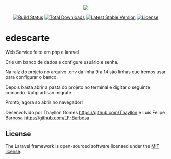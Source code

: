 <p align="center"><img src="https://laravel.com/assets/img/components/logo-laravel.svg"></p>

<p align="center">
<a href="https://travis-ci.org/laravel/framework"><img src="https://travis-ci.org/laravel/framework.svg" alt="Build Status"></a>
<a href="https://packagist.org/packages/laravel/framework"><img src="https://poser.pugx.org/laravel/framework/d/total.svg" alt="Total Downloads"></a>
<a href="https://packagist.org/packages/laravel/framework"><img src="https://poser.pugx.org/laravel/framework/v/stable.svg" alt="Latest Stable Version"></a>
<a href="https://packagist.org/packages/laravel/framework"><img src="https://poser.pugx.org/laravel/framework/license.svg" alt="License"></a>
</p>

# edescarte
Web Service feito em php e laravel

Crie um banco de dados e configure usuário e senha. 

Na raiz do projeto no arquivo .env da linha 9 a 14 são linhas que iremos usar para configurar o banco.

Depois basta abrir a pasta do projeto no terminal e digitar o seguinte comando: #php artisan migrate 

Pronto, agora so abrir no navegador!

Desenvolvido por Thayllon Gomes https://github.com/Thayllon e Luis Felipe Barbosa https://github.com/LF-Barbosa


## License

The Laravel framework is open-sourced software licensed under the [MIT license](https://opensource.org/licenses/MIT).
